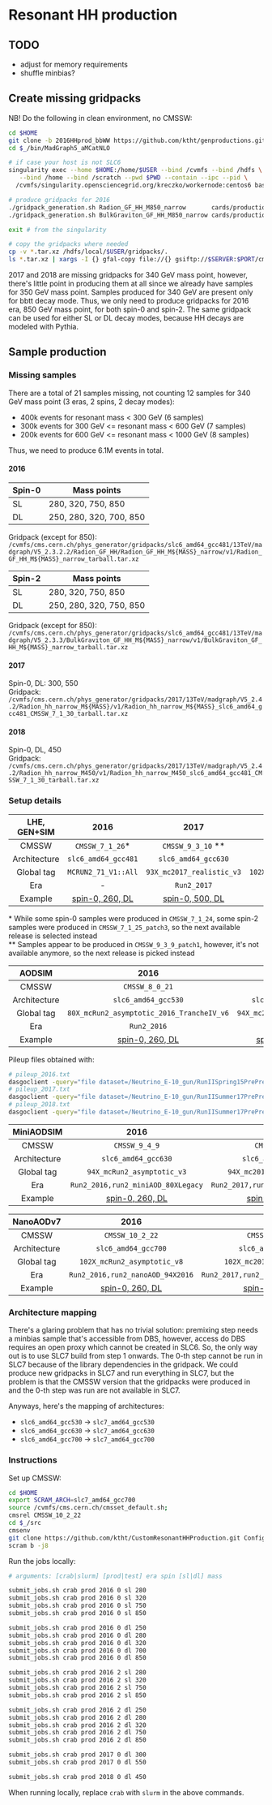 # Resonant HH production

## TODO

- adjust for memory requirements
- shuffle minbias?

## Create missing gridpacks

NB! Do the following in clean environment, no CMSSW:

```bash
cd $HOME
git clone -b 2016HHprod_bbWW https://github.com/ktht/genproductions.git genproductionsHH # using 2.3.3
cd $_/bin/MadGraph5_aMCatNLO

# if case your host is not SLC6
singularity exec --home $HOME:/home/$USER --bind /cvmfs --bind /hdfs \
   --bind /home --bind /scratch --pwd $PWD --contain --ipc --pid \
  /cvmfs/singularity.opensciencegrid.org/kreczko/workernode:centos6 bash

# produce gridpacks for 2016
./gridpack_generation.sh Radion_GF_HH_M850_narrow       cards/production/13TeV/exo_diboson/Spin-0/Radion_GF_HH/Radion_GF_HH_M850_narrow
./gridpack_generation.sh BulkGraviton_GF_HH_M850_narrow cards/production/13TeV/exo_diboson/Spin-2/BulkGraviton_GF_HH/BulkGraviton_GF_HH_M850_narrow

exit # from the singularity

# copy the gridpacks where needed
cp -v *.tar.xz /hdfs/local/$USER/gridpacks/.
ls *.tar.xz | xargs -I {} gfal-copy file://{} gsiftp://$SERVER:$PORT/cms/store/user/$CRAB_USERNAME/gridpacks
```

2017 and 2018 are missing gridpacks for 340 GeV mass point, however, there's little point in producing them at all since
we already have samples for 350 GeV mass point. Samples produced for 340 GeV are present only for bbtt decay mode. Thus,
we only need to produce gridpacks for 2016 era, 850 GeV mass point, for both spin-0 and spin-2. The same gridpack can be
used for either SL or DL decay modes, because HH decays are modeled with Pythia.

## Sample production

### Missing samples

There are a total of 21 samples missing, not counting 12 samples for 340 GeV mass point (3 eras, 2 spins, 2 decay modes):
- 400k events for resonant mass < 300 GeV (6 samples)
- 300k events for 300 GeV <= resonant mass < 600 GeV (7 samples)
- 200k events for 600 GeV <= resonant mass < 1000 GeV (8 samples)

Thus, we need to produce 6.1M events in total.

#### 2016

| Spin-0 | Mass points             |
|--------|-------------------------|
| SL     | 280, 320, 750, 850      |
| DL     | 250, 280, 320, 700, 850 |

Gridpack (except for 850): `/cvmfs/cms.cern.ch/phys_generator/gridpacks/slc6_amd64_gcc481/13TeV/madgraph/V5_2.3.2.2/Radion_GF_HH/Radion_GF_HH_M${MASS}_narrow/v1/Radion_GF_HH_M${MASS}_narrow_tarball.tar.xz`

| Spin-2 | Mass points             |
|--------|-------------------------|
| SL     | 280, 320, 750, 850      |
| DL     | 250, 280, 320, 750, 850 |

Gridpack (except for 850): `/cvmfs/cms.cern.ch/phys_generator/gridpacks/slc6_amd64_gcc481/13TeV/madgraph/V5_2.3.3/BulkGraviton_GF_HH_M${MASS}_narrow/v1/BulkGraviton_GF_HH_M${MASS}_narrow_tarball.tar.xz`

#### 2017

Spin-0, DL: 300, 550  
Gridpack: `/cvmfs/cms.cern.ch/phys_generator/gridpacks/2017/13TeV/madgraph/V5_2.4.2/Radion_hh_narrow_M${MASS}/v1/Radion_hh_narrow_M${MASS}_slc6_amd64_gcc481_CMSSW_7_1_30_tarball.tar.xz`

#### 2018

Spin-0, DL, 450  
Gridpack: `/cvmfs/cms.cern.ch/phys_generator/gridpacks/2017/13TeV/madgraph/V5_2.4.2/Radion_hh_narrow_M450/v1/Radion_hh_narrow_M450_slc6_amd64_gcc481_CMSSW_7_1_30_tarball.tar.xz`

### Setup details

| LHE, GEN+SIM |                                                       2016                                                       |                                                      2017                                                      |                                                      2018                                                      |
|:------------:|:----------------------------------------------------------------------------------------------------------------:|:--------------------------------------------------------------------------------------------------------------:|:--------------------------------------------------------------------------------------------------------------:|
|     CMSSW    |                                                  `CMSSW_7_1_26`\*                                                |                                                 `CMSSW_9_3_10` \*\*                                            |                                                 `CMSSW_10_2_22`                                                |
| Architecture |                                                `slc6_amd64_gcc481`                                               |                                               `slc6_amd64_gcc630`                                              |                                               `slc6_amd64_gcc700`                                              |
|  Global tag  |                                                `MCRUN2_71_V1::All`                                               |                                            `93X_mc2017_realistic_v3`                                           |                                        `102X_upgrade2018_realistic_v11`                                        |
| Era          | -                                                                                                                | `Run2_2017`                                                                                                    | `Run2_2018`                                                                                                    |
| Example      | [spin-0, 260, DL](https://cms-pdmv.cern.ch/mcm/public/restapi/requests/get_setup/HIG-RunIISummer15wmLHEGS-00167) | [spin-0, 500, DL](https://cms-pdmv.cern.ch/mcm/public/restapi/requests/get_setup/HIG-RunIIFall17wmLHEGS-02530) | [spin-0, 400, DL](https://cms-pdmv.cern.ch/mcm/public/restapi/requests/get_setup/HIG-RunIIFall18wmLHEGS-03980) |

\* While some spin-0 samples were produced in `CMSSW_7_1_24`, some spin-2 samples were produced in `CMSSW_7_1_25_patch3`, so the next available release is selected instead  
\*\* Samples appear to be produced in `CMSSW_9_3_9_patch1`, however, it's not available anymore, so the next release is picked instead

|    AODSIM    |                                                         2016                                                        |                                                       2017                                                      |                                                        2018                                                       |
|:------------:|:-------------------------------------------------------------------------------------------------------------------:|:---------------------------------------------------------------------------------------------------------------:|:-----------------------------------------------------------------------------------------------------------------:|
|     CMSSW    |                                                    `CMSSW_8_0_21`                                                   |                                                  `CMSSW_9_4_7`                                                  |                                                   `CMSSW_10_2_5`                                                  |
| Architecture |                                                 `slc6_amd64_gcc530`                                                 |                                               `slc6_amd64_gcc630`                                               |                                                `slc6_amd64_gcc700`                                                |
|  Global tag  |                                      `80X_mcRun2_asymptotic_2016_TrancheIV_v6`                                      |                                            `94X_mc2017_realistic_v11`                                           |                                          `102X_upgrade2018_realistic_v15`                                         |
| Era          |                                                     `Run2_2016`                                                     |                                                   `Run2_2017`                                                   |                                                    `Run2_2018`                                                    |
| Example      | [spin-0, 260, DL](https://cms-pdmv.cern.ch/mcm/public/restapi/requests/get_setup/HIG-RunIISummer16DR80Premix-01408) | [spin-0, 500, DL](https://cms-pdmv.cern.ch/mcm/public/restapi/requests/get_setup/HIG-RunIIFall17DRPremix-03149) | [spin-0, 400, DL](https://cms-pdmv.cern.ch/mcm/public/restapi/requests/get_setup/HIG-RunIIAutumn18DRPremix-03081) |

Pileup files obtained with:

```bash
# pileup_2016.txt
dasgoclient -query="file dataset=/Neutrino_E-10_gun/RunIISpring15PrePremix-PUMoriond17_80X_mcRun2_asymptotic_2016_TrancheIV_v2-v2/GEN-SIM-DIGI-RAW"
# pileup_2017.txt
dasgoclient -query="file dataset=/Neutrino_E-10_gun/RunIISummer17PrePremix-MCv2_correctPU_94X_mc2017_realistic_v9-v1/GEN-SIM-DIGI-RAW"
# pileup_2018.txt
dasgoclient -query="file dataset=/Neutrino_E-10_gun/RunIISummer17PrePremix-PUAutumn18_102X_upgrade2018_realistic_v15-v1/GEN-SIM-DIGI-RAW"
```

|  MiniAODSIM  |                                                        2016                                                        |                                                       2017                                                       |                                                       2018                                                       |
|:------------:|:------------------------------------------------------------------------------------------------------------------:|:----------------------------------------------------------------------------------------------------------------:|:----------------------------------------------------------------------------------------------------------------:|
|     CMSSW    |                                                    `CMSSW_9_4_9`                                                   |                                                   `CMSSW_9_4_7`                                                  |                                                  `CMSSW_10_2_5`                                                  |
| Architecture |                                                 `slc6_amd64_gcc630`                                                |                                                `slc6_amd64_gcc630`                                               |                                                `slc6_amd64_gcc700`                                               |
|  Global tag  |                                             `94X_mcRun2_asymptotic_v3`                                             |                                            `94X_mc2017_realistic_v14`                                            |                                         `102X_upgrade2018_realistic_v15`                                         |
| Era          |                                         `Run2_2016,run2_miniAOD_80XLegacy`                                         |                                        `Run2_2017,run2_miniAOD_94XFall17`                                        |                                                    `Run2_2018`                                                   |
| Example      | [spin-0, 260, DL](https://cms-pdmv.cern.ch/mcm/public/restapi/requests/get_setup/HIG-RunIISummer16MiniAODv3-00356) | [spin-0, 500, DL](https://cms-pdmv.cern.ch/mcm/public/restapi/requests/get_setup/HIG-RunIIFall17MiniAODv2-03080) | [spin-0, 400, DL](https://cms-pdmv.cern.ch/mcm/public/restapi/requests/get_setup/HIG-RunIIAutumn18MiniAOD-03099) |

|   NanoAODv7  |                                                        2016                                                        |                                                       2017                                                       |                                                        2018                                                        |
|:------------:|:------------------------------------------------------------------------------------------------------------------:|:----------------------------------------------------------------------------------------------------------------:|:------------------------------------------------------------------------------------------------------------------:|
|     CMSSW    |                                                   `CMSSW_10_2_22`                                                  |                                                  `CMSSW_10_2_22`                                                 |                                                   `CMSSW_10_2_22`                                                  |
| Architecture |                                                 `slc6_amd64_gcc700`                                                |                                                `slc6_amd64_gcc700`                                               |                                                 `slc6_amd64_gcc700`                                                |
|  Global tag  |                                             `102X_mcRun2_asymptotic_v8`                                            |                                            `102X_mc2017_realistic_v8`                                            |                                          `102X_upgrade2018_realistic_v21`                                          |
| Era          |                                          `Run2_2016,run2_nanoAOD_94X2016`                                          |                                       `Run2_2017,run2_nanoAOD_94XMiniAODv2`                                      |                                           `Run2_2018,run2_nanoAOD_102Xv1`                                          |
| Example      | [spin-0, 260, DL](https://cms-pdmv.cern.ch/mcm/public/restapi/requests/get_setup/HIG-RunIISummer16NanoAODv7-00284) | [spin-0, 500, DL](https://cms-pdmv.cern.ch/mcm/public/restapi/requests/get_setup/HIG-RunIIFall17NanoAODv7-02340) | [spin-0, 400, DL](https://cms-pdmv.cern.ch/mcm/public/restapi/requests/get_setup/HIG-RunIIAutumn18NanoAODv7-02865) |

### Architecture mapping

There's a glaring problem that has no trivial solution: premixing step needs a minbias sample that's accessible
from DBS, however, access do DBS requires an open proxy which cannot be created in SLC6. So, the only way out is
to use SLC7 build from step 1 onwards. The 0-th step cannot be run in SLC7 because of the library dependencies in
the gridpack. We could produce new gridpacks in SLC7 and run everything in SLC7, but the problem is that the CMSSW
version that the gridpacks were produced in and the 0-th step was run are not available in SLC7.

Anyways, here's the mapping of architectures:

- `slc6_amd64_gcc530` -> `slc7_amd64_gcc530`
- `slc6_amd64_gcc630` -> `slc7_amd64_gcc630`
- `slc6_amd64_gcc700` -> `slc7_amd64_gcc700`

### Instructions

Set up CMSSW:

```bash
cd $HOME
export SCRAM_ARCH=slc7_amd64_gcc700
source /cvmfs/cms.cern.ch/cmsset_default.sh;
cmsrel CMSSW_10_2_22
cd $_/src
cmsenv
git clone https://github.com/ktht/CustomResonantHHProduction.git Configuration/CustomResonantHHProduction
scram b -j8
```

Run the jobs locally:

```bash
# arguments: [crab|slurm] [prod|test] era spin [sl|dl] mass

submit_jobs.sh crab prod 2016 0 sl 280
submit_jobs.sh crab prod 2016 0 sl 320
submit_jobs.sh crab prod 2016 0 sl 750
submit_jobs.sh crab prod 2016 0 sl 850

submit_jobs.sh crab prod 2016 0 dl 250
submit_jobs.sh crab prod 2016 0 dl 280
submit_jobs.sh crab prod 2016 0 dl 320
submit_jobs.sh crab prod 2016 0 dl 700
submit_jobs.sh crab prod 2016 0 dl 850

submit_jobs.sh crab prod 2016 2 sl 280
submit_jobs.sh crab prod 2016 2 sl 320
submit_jobs.sh crab prod 2016 2 sl 750
submit_jobs.sh crab prod 2016 2 sl 850

submit_jobs.sh crab prod 2016 2 dl 250
submit_jobs.sh crab prod 2016 2 dl 280
submit_jobs.sh crab prod 2016 2 dl 320
submit_jobs.sh crab prod 2016 2 dl 750
submit_jobs.sh crab prod 2016 2 dl 850

submit_jobs.sh crab prod 2017 0 dl 300
submit_jobs.sh crab prod 2017 0 dl 550

submit_jobs.sh crab prod 2018 0 dl 450
```

When running locally, replace `crab` with `slurm` in the above commands.
